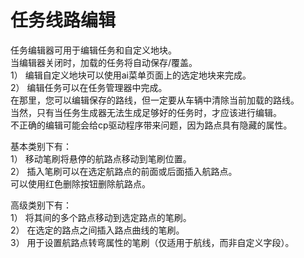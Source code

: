 # 任务线路编辑
  
任务编辑器可用于编辑任务和自定义地块。  
当编辑器关闭时，加载的任务将自动保存/覆盖。  
1） 编辑自定义地块可以使用ai菜单页面上的选定地块来完成。  
2） 编辑任务可以在任务管理器中完成。  
在那里，您可以编辑保存的路线，但一定要从车辆中清除当前加载的路线。  
当然，只有当任务生成器无法生成足够好的任务时，才应该进行编辑。  
不正确的编辑可能会给cp驱动程序带来问题，因为路点具有隐藏的属性。  


  
基本类别下有：  
1） 移动笔刷将悬停的航路点移动到笔刷位置。  
2） 插入笔刷可以在选定航路点的前面或后面插入航路点。  
可以使用红色删除按钮删除航路点。  


  
高级类别下有：  
1） 将其间的多个路点移动到选定路点的笔刷。  
2） 在选定的路点之间插入路点曲线的笔刷。  
3） 用于设置航路点转弯属性的笔刷（仅适用于航线，而非自定义字段）。  


